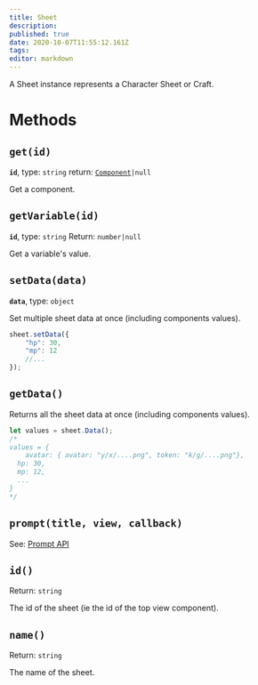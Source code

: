 ```yaml
---
title: Sheet
description: 
published: true
date: 2020-10-07T11:55:12.161Z
tags: 
editor: markdown
---
```


A Sheet instance represents a Character Sheet or Craft.

# Methods

## `get(id)`
**`id`**, type: `string`
return: [`Component`](/system-builder/scripting/component)`|null`

Get a component.

## `getVariable(id)`
**`id`**, type: `string`
Return: `number|null`

Get a variable's value.

## `setData(data)`
**`data`**, type: `object`

Set multiple sheet data at once (including components values).
```javascript
sheet.setData({
    "hp": 30,
    "mp": 12
    //...
});
```

## `getData()`

Returns all the sheet data at once (including components values).
```javascript
let values = sheet.Data();
/* 
values = { 
	avatar: { avatar: "y/x/....png", token: "k/g/....png"},
  hp: 30,
  mp: 12,
  ...
}
*/
```

## `prompt(title, view, callback)`
See: [Prompt API](/en/system-builder/scripting/prompt)

## `id()`
Return: `string`

The id of the sheet (ie the id of the top view component).

## `name()`
Return: `string`

The name of the sheet.